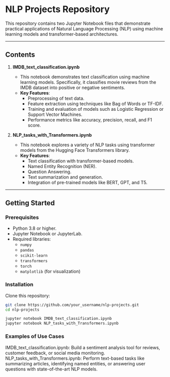 # NLP Projects Repository

This repository contains two Jupyter Notebook files that demonstrate practical applications of Natural Language Processing (NLP) using machine learning models and transformer-based architectures.

---

## Contents

1. **IMDB_text_classification.ipynb**  
   - This notebook demonstrates text classification using machine learning models. Specifically, it classifies movie reviews from the IMDB dataset into positive or negative sentiments.
   - **Key Features**:
     - Preprocessing of text data.
     - Feature extraction using techniques like Bag of Words or TF-IDF.
     - Training and evaluation of models such as Logistic Regression or Support Vector Machines.
     - Performance metrics like accuracy, precision, recall, and F1 score.

2. **NLP_tasks_with_Transformers.ipynb**  
   - This notebook explores a variety of NLP tasks using transformer models from the Hugging Face Transformers library.
   - **Key Features**:
     - Text classification with transformer-based models.
     - Named Entity Recognition (NER).
     - Question Answering.
     - Text summarization and generation.
     - Integration of pre-trained models like BERT, GPT, and T5.

---

## Getting Started

### Prerequisites
- Python 3.8 or higher.
- Jupyter Notebook or JupyterLab.
- Required libraries:
  - `numpy`
  - `pandas`
  - `scikit-learn`
  - `transformers`
  - `torch`
  - `matplotlib` (for visualization)

### Installation
Clone this repository:
   ```bash
   git clone https://github.com/your_username/nlp-projects.git
   cd nlp-projects

jupyter notebook IMDB_text_classification.ipynb
jupyter notebook NLP_tasks_with_Transformers.ipynb
```
### Examples of Use Cases

IMDB_text_classification.ipynb:
Build a sentiment analysis tool for reviews, customer feedback, or social media monitoring.
NLP_tasks_with_Transformers.ipynb:
Perform text-based tasks like summarizing articles, identifying named entities, or answering user questions with state-of-the-art NLP models.
